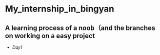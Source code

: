 # My_internship_in_bingyan
## A learning process of a noob（and the branches on working on a easy project
* *Day1*
